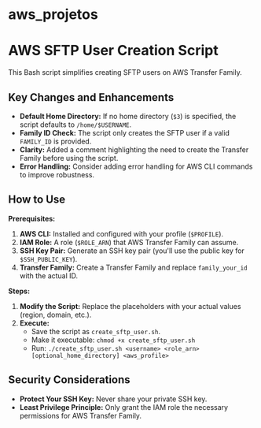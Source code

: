 # aws_projetos
# AWS SFTP User Creation Script

This Bash script simplifies creating SFTP users on AWS Transfer Family.

## Key Changes and Enhancements

* **Default Home Directory:** If no home directory (`$3`) is specified, the script defaults to `/home/$USERNAME`.
* **Family ID Check:** The script only creates the SFTP user if a valid `FAMILY_ID` is provided.
* **Clarity:** Added a comment highlighting the need to create the Transfer Family before using the script.
* **Error Handling:** Consider adding error handling for AWS CLI commands to improve robustness.

## How to Use

**Prerequisites:**

1. **AWS CLI:** Installed and configured with your profile (`$PROFILE`).
2. **IAM Role:** A role (`$ROLE_ARN`) that AWS Transfer Family can assume.
3. **SSH Key Pair:** Generate an SSH key pair (you'll use the public key for `$SSH_PUBLIC_KEY`).
4. **Transfer Family:** Create a Transfer Family and replace `family_your_id` with the actual ID.

**Steps:**

1. **Modify the Script:** Replace the placeholders with your actual values (region, domain, etc.).
2. **Execute:**
   - Save the script as `create_sftp_user.sh`.
   - Make it executable: `chmod +x create_sftp_user.sh`
   - Run: `./create_sftp_user.sh <username> <role_arn> [optional_home_directory] <aws_profile>`

## Security Considerations

* **Protect Your SSH Key:**  Never share your private SSH key.
* **Least Privilege Principle:** Only grant the IAM role the necessary permissions for AWS Transfer Family.

